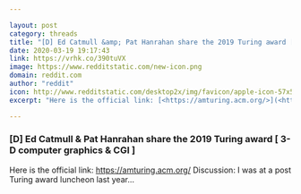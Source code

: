 ```yaml
---

layout: post
category: threads
title: "[D] Ed Catmull &amp; Pat Hanrahan share the 2019 Turing award [ 3-D computer graphics &amp; CGI ]"
date: 2020-03-19 19:17:43
link: https://vrhk.co/390tuVX
image: https://www.redditstatic.com/new-icon.png
domain: reddit.com
author: "reddit"
icon: http://www.redditstatic.com/desktop2x/img/favicon/apple-icon-57x57.png
excerpt: "Here is the official link: [<https://amturing.acm.org/>](<https://amturing.acm.org/>) Discussion: I was at a post Turing award luncheon last year..."

---
```


### [D] Ed Catmull &amp; Pat Hanrahan share the 2019 Turing award [ 3-D computer graphics &amp; CGI ]

Here is the official link: [<https://amturing.acm.org/>](<https://amturing.acm.org/>) Discussion: I was at a post Turing award luncheon last year...